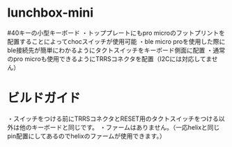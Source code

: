 # lunchbox-mini

#40キーの小型キーボード
・トッププレートにもpro microのフットプリントを配置することによってchocスイッチが使用可能
・ble micro proを使用した際にble接続先が簡単にわかるようにタクトスイッチをキーボード側面に配置
・通常のpro microも使用できるようにTRRSコネクタを配置（I2Cには対応してません）

# ビルドガイド
・スイッチをつける前にTRRSコネクタとRESET用のタクトスイッチをつける以外は他のキーボードと同じです。
・ファームはありません。（一応helixと同じpin配置にしてあるのでhelixのファームが使用できます。）
